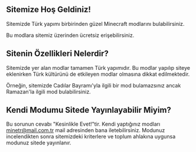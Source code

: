 ## Sitemize Hoş Geldiniz!

Sitemizde Türk yapımı birbirinden güzel Minecraft modlarını bulabilirsiniz.

Bu modlara sitemiz üzerinden ücretsiz erişebilirsiniz.

## Sitenin Özellikleri Nelerdir?

Sitemizde yer alan modlar tamamen Türk yapımıdır. Bu modlar yapılıp siteye eklenirken Türk kültürünü de etkileyen modlar olmasına dikkat edilmektedir.

Örneğin, sitemizde Cadılar Bayramı'yla ilgili bir mod bulamazsınız ancak Ramazan'la ilgili mod bulabilirsiniz.

## Kendi Modumu Sitede Yayınlayabilir Miyim?

Bu sorunun cevabı "Kesinlikle Evet!"tir. Kendi yaptığınız modları minetr@mail.com.tr mail adresinden bana iletebilirsiniz. Modunuz incelendikten sonra sitemizdeki kriterlere ve toplum ahlakına uygunsa modunuz sitede yayınlanır.
